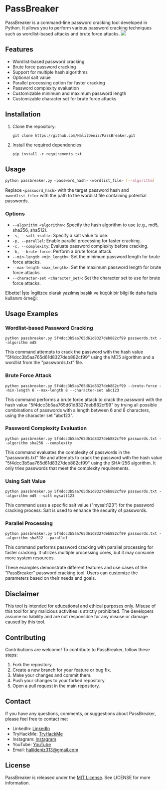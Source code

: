 
# PassBreaker

PassBreaker is a command-line password cracking tool developed in Python. It allows you to perform various password cracking techniques such as wordlist-based attacks and brute force attacks.
<img src="source/passbreaker">

## Features

- Wordlist-based password cracking
- Brute force password cracking
- Support for multiple hash algorithms
- Optional salt value
- Parallel processing option for faster cracking
- Password complexity evaluation
- Customizable minimum and maximum password length
- Customizable character set for brute force attacks

## Installation

1. Clone the repository:

   ```shell
   git clone https://github.com/HalilDeniz/PassBreaker.git
   ```

2. Install the required dependencies:

   ```shell
   pip install -r requirements.txt
   ```

## Usage

```bash
python passbreaker.py <password_hash> <wordlist_file> [--algorithm]
```

Replace `<password_hash>` with the target password hash and `<wordlist_file>` with the path to the wordlist file containing potential passwords.

### Options

- `--algorithm <algorithm>`: Specify the hash algorithm to use (e.g., md5, sha256, sha512).
- `-s, --salt <salt>`: Specify a salt value to use.
- `-p, --parallel`: Enable parallel processing for faster cracking.
- `-c, --complexity`: Evaluate password complexity before cracking.
- `-b, --brute-force`: Perform a brute force attack.
- `--min-length <min_length>`: Set the minimum password length for brute force attacks.
- `--max-length <max_length>`: Set the maximum password length for brute force attacks.
- `--character-set <character_set>`: Set the character set to use for brute force attacks.

Elbette! İşte İngilizce olarak yazılmış başlık ve küçük bir bilgi ile daha fazla kullanım örneği:

## Usage Examples

### Wordlist-based Password Cracking
```shell
python passbreaker.py 5f4dcc3b5aa765d61d8327deb882cf99 passwords.txt --algorithm md5
```
This command attempts to crack the password with the hash value "5f4dcc3b5aa765d61d8327deb882cf99" using the MD5 algorithm and a wordlist from the "passwords.txt" file.

### Brute Force Attack
```shell
python passbreaker.py 5f4dcc3b5aa765d61d8327deb882cf99 --brute-force --min-length 6 --max-length 8 --character-set abc123
```
This command performs a brute force attack to crack the password with the hash value "5f4dcc3b5aa765d61d8327deb882cf99" by trying all possible combinations of passwords with a length between 6 and 8 characters, using the character set "abc123".

### Password Complexity Evaluation
```shell
python passbreaker.py 5f4dcc3b5aa765d61d8327deb882cf99 passwords.txt --algorithm sha256 --complexity
```
This command evaluates the complexity of passwords in the "passwords.txt" file and attempts to crack the password with the hash value "5f4dcc3b5aa765d61d8327deb882cf99" using the SHA-256 algorithm. It only tries passwords that meet the complexity requirements.

### Using Salt Value
```shell
python passbreaker.py 5f4dcc3b5aa765d61d8327deb882cf99 passwords.txt --algorithm md5 --salt mysalt123
```
This command uses a specific salt value ("mysalt123") for the password cracking process. Salt is used to enhance the security of passwords.

### Parallel Processing
```shell
python passbreaker.py 5f4dcc3b5aa765d61d8327deb882cf99 passwords.txt --algorithm sha512 --parallel
```
This command performs password cracking with parallel processing for faster cracking. It utilizes multiple processing cores, but it may consume more system resources.

These examples demonstrate different features and use cases of the "PassBreaker" password cracking tool. Users can customize the parameters based on their needs and goals.
## Disclaimer

This tool is intended for educational and ethical purposes only. Misuse of this tool for any malicious activities is strictly prohibited. The developers assume no liability and are not responsible for any misuse or damage caused by this tool.

## Contributing
Contributions are welcome! To contribute to PassBreaker, follow these steps:

1. Fork the repository.
2. Create a new branch for your feature or bug fix.
3. Make your changes and commit them.
4. Push your changes to your forked repository.
5. Open a pull request in the main repository.

## Contact

If you have any questions, comments, or suggestions about PassBreaker, please feel free to contact me:

- LinkedIn: [LinkedIn](https://www.linkedin.com/in/halil-ibrahim-deniz/)
- TryHackMe: [TryHackMe](https://tryhackme.com/p/halilovic)
- Instagram: [Instagram](https://www.instagram.com/deniz.halil333/)
- YouTube: [YouTube](https://www.youtube.com/c/HalilDeniz)
- Email: halildeniz313@gmail.com


## License
PassBreaker is released under the [MIT License](LICENSE). See LICENSE for more information.


